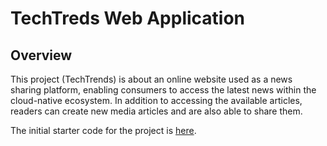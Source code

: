 # TechTreds Web Application

## Overview
This project (TechTrends) is about an online website used as a news sharing platform, enabling consumers to access the latest news within the cloud-native ecosystem. In addition to accessing the available articles, readers can create new media articles and are also able to share them.


The initial starter code for the project is [here](https://github.com/udacity/nd064_course_1/tree/main/project/techtrends).
